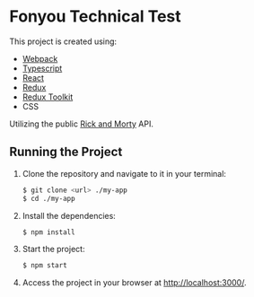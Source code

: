 # Fonyou Technical Test

This project is created using:

- [Webpack](https://webpack.js.org/)
- [Typescript](https://www.typescriptlang.org/)
- [React](https://reactjs.org/)
- [Redux](https://redux.js.org/)
- [Redux Toolkit](https://redux-toolkit.js.org/)
- CSS

Utilizing the public [Rick and Morty](https://rickandmortyapi.com/) API.

## Running the Project

1. Clone the repository and navigate to it in your terminal:
    ```bash
    $ git clone <url> ./my-app
    $ cd ./my-app
    ```

2. Install the dependencies:
    ```bash
    $ npm install
    ```

3. Start the project:
    ```bash
    $ npm start
    ```

4. Access the project in your browser at [http://localhost:3000/](http://localhost:3000/).
